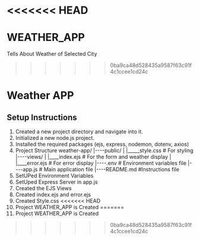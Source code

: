 <<<<<<< HEAD
=======
# WEATHER_APP
 Tells About Weather of Selected City
 
>>>>>>> 0ba9ca48d528435a9587f63c91f4c1ccee1cd24c
# Weather APP

## Setup Instructions
1. Created a new project directory and navigate into it.
2. Initialized a new node.js project.
3. Installed the required packages (ejs, express, nodemon, dotenv, axios)
4. Project Structure
   weather-app/
   |----public/
   |    |_____style.css # For styling
   |----views/
   |    |____index.ejs # For the form and weather display
   |     |____error.ejs # For error display
   |----.env # Environment variables file
   |----app.js # Main application file
   |----README.md #Instructions file
5. SetUPed Environment Variables
6. SetUped Express Server in app.js
7. Created the EJS Views
8. Created index.ejs and error.ejs
9. Created Style.css
<<<<<<< HEAD
10. Project WEATHER_APP is Created
=======
10. Project WEATHER_APP is Created
>>>>>>> 0ba9ca48d528435a9587f63c91f4c1ccee1cd24c
